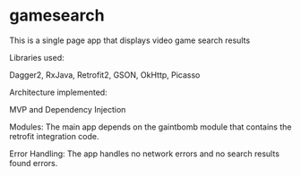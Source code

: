 # gamesearch
This is a single page app that displays video game search results

Libraries used:

Dagger2,
RxJava,
Retrofit2,
GSON,
OkHttp,
Picasso

Architecture implemented:

MVP and
Dependency Injection

Modules:
The main app depends on the gaintbomb module that contains the retrofit integration code.

Error Handling:
The app handles no network errors and no search results found errors. 



